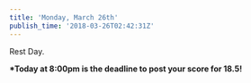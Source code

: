 ```yaml
---
title: 'Monday, March 26th'
publish_time: '2018-03-26T02:42:31Z'
---
```


Rest Day.

**\*Today at 8:00pm is the deadline to post your score for 18.5!**
